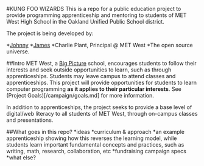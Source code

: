 #KUNG FOO WIZARDS
This is a repo for a public education project to provide programming apprenticeship and mentoring to students of MET West High School in the Oakland Unified Public School district.

The project is being developed by:

*[Johnny](https://github.com/NHQ)
*[James](https://github.com/substack)
*Charlie Plant, Principal @ MET West
*The open source universe.

##Intro
MET West, a [Big Picture](http://www.bigpicture.org/) school, encourages students to follow their interests and seek outside opportunities to learn, such as through apprenticeships.  Students may leave campus to attend classes and apprenticeships. This project will provide opportunities for students to learn computer programming __as it applies to their particular interests__.  See (Project Goals)[/campaign/goals.md] for more information.

In addition to apprenticeships, the project seeks to provide a base level of digital/web literacy to all students of MET West, through on-campus classes and presentations.

##What goes in this repo?
*ideas
*curriculum & approach
*an example apprenticeship showing how this reverses the learning model, while students learn important fundamental concepts and practices, such as writing, math, research, collaboration, etc
*fundraising campaign specs
*what else?